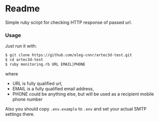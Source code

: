# Readme

Simple ruby scirpt for checking HTTP response of passed url.

### Usage
Just run it with: 

```sh
$ git clone https://github.com/oleg-cnnr/artec3d-test.git
$ cd artec3d-test
$ ruby monitoring.rb URL EMAIL|PHONE
```
where 
- URL is fully qualified url,
- EMAIL is a fully qualified email address,
- PHONE could be anything else, but will be used as a recipient mobile phone number

Also you should copy `.env.example` to `.env` and set your actual SMTP settings there.